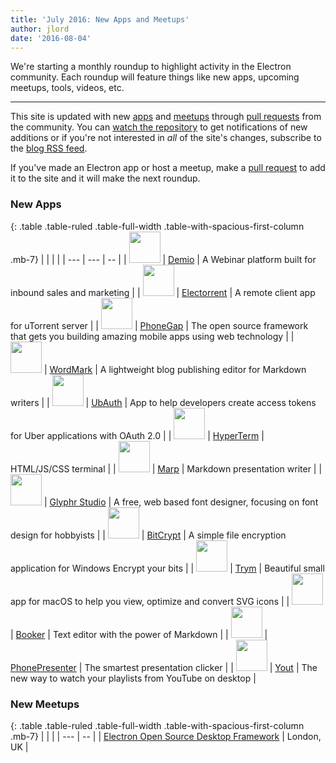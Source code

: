 ```yaml
---
title: 'July 2016: New Apps and Meetups'
author: jlord
date: '2016-08-04'
---
```


We're starting a monthly roundup to highlight activity in the Electron community. Each roundup will feature things like new apps, upcoming meetups, tools, videos, etc.

---

This site is updated with new [apps](https://electronjs.org/apps) and [meetups](https://electronjs.org/community) through [pull requests](https://github.com/electron/electronjs.org/pulls) from the community. You can [watch the repository](https://github.com/electron/electronjs.org) to get notifications of new additions or if you're not interested in _all_ of the site's changes, subscribe to the [blog RSS feed](https://electronjs.org/feed.xml).

If you've made an Electron app or host a meetup, make a [pull request](https://github.com/electron/electronjs.org) to add it to the site and it will make the next roundup.

### New Apps

{: .table .table-ruled .table-full-width .table-with-spacious-first-column .mb-7}
| |  |  |
| --- | --- | -- |
| <img src="/images/apps/demio.png" width="50"/> | [Demio](https://demio.com) | A Webinar platform built for inbound sales and marketing |
| <img src="/images/apps/electorrent.png" width="50"/> | [Electorrent](https://github.com/Tympanix/Electorrent) | A remote client app for uTorrent server |
| <img src="/images/apps/phonegap.png" width="50"/> | [PhoneGap](http://phonegap.com/products/#desktop-app-section) | The open source framework that gets you building amazing mobile apps using web technology |
| <img src="/images/apps/wordmark.png" width="50"/> | [WordMark](http://wordmarkapp.com) |  A lightweight blog publishing editor for Markdown writers |
| <img src="/images/apps/ubauth.png" width="50"/> | [UbAuth](http://ubauth.enytc.com) | App to help developers create access tokens for Uber applications with OAuth 2.0 |
| <img src="/images/apps/hyperterm.png" width="50"/> | [HyperTerm](https://hyperterm.org) | HTML/JS/CSS terminal |
| <img src="/images/apps/marp.png" width="50"/> | [Marp](https://yhatt.github.io/marp) | Markdown presentation writer |
| <img src="/images/apps/glyphrstudio.png" width="50"/> | [Glyphr Studio](https://github.com/glyphr-studio/Glyphr-Studio-Desktop) | A free, web based font designer, focusing on font design for hobbyists |
| <img src="/images/apps/bitcrypt.png" width="50"/> | [BitCrypt](https://github.com/Nazgul07/BitCrypt) | A simple file encryption application for Windows Encrypt your bits |
| <img src="/images/apps/trym.png" width="50"/> | [Trym](http://kontentapps.com/trym) | Beautiful small app for macOS to help you view, optimize and convert SVG icons |
| <img src="/images/apps/booker.png" width="50"/> | [Booker](http://apps.meamka.me/booker) | Text editor with the power of Markdown |
| <img src="/images/apps/phonepresenter.png" width="50"/> | [PhonePresenter](https://phonepresenter.com) | The smartest presentation clicker |
| <img src="/images/apps/yout-player.png" width="50"/> | [Yout](https://youtplayer.github.io) | The new way to watch your playlists from YouTube on desktop |

### New Meetups

{: .table .table-ruled .table-full-width .table-with-spacious-first-column .mb-7}
|  |  |
| --- | -- |
| [Electron Open Source Desktop Framework](http://www.meetup.com/Electron-Open-Source-Desktop-Framework/) | London, UK |
